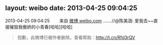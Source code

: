 layout: weibo
date: 2013-04-25 09:04:25
---
<meta name="referrer" content="no-referrer" />

2013-04-25 09:04:25  &nbsp;&nbsp;&nbsp;&nbsp;&nbsp;&nbsp; 来自 <a href="http://weibo.com/" rel="nofollow">微博 weibo.com</a>
.......//@陈美涵: 爱我去~~直接摧毁我傲娇的小青春[哈哈][哈哈]
>  抱歉，此微博已被作者删除。查看帮助：http://t.cn/Rfd3rQV

